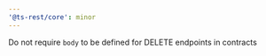 ```yaml
---
'@ts-rest/core': minor
---
```


Do not require `body` to be defined for DELETE endpoints in contracts
